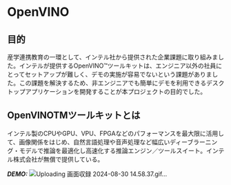 # OpenVINO

## 目的
産学連携教育の一環として、インテル社から提供された企業課題に取り組みました。インテルが提供するOpenVINO™ツールキットは、エンジニア以外の社員にとってセットアップが難しく、デモの実施が容易でないという課題がありました。この課題を解決するため、非エンジニアでも簡単にデモを利用できるデスクトップアプリケーションを開発することが本プロジェクトの目的でした。

## OpenVINOTMツールキットとは
インテル製のCPUやGPU、VPU、FPGAなどのパフォーマンスを最大限に活用して、画像関係をはじめ、自然言語処理や音声処理など幅広いディーブラーニング・モデルで推論を最適化し高速化する推論エンジン／ツールスイート。インテル株式会社が無償で提供している。

***DEMO:***
![Uploading 画面収録 2024-08-30 14.58.37.gif…]()

